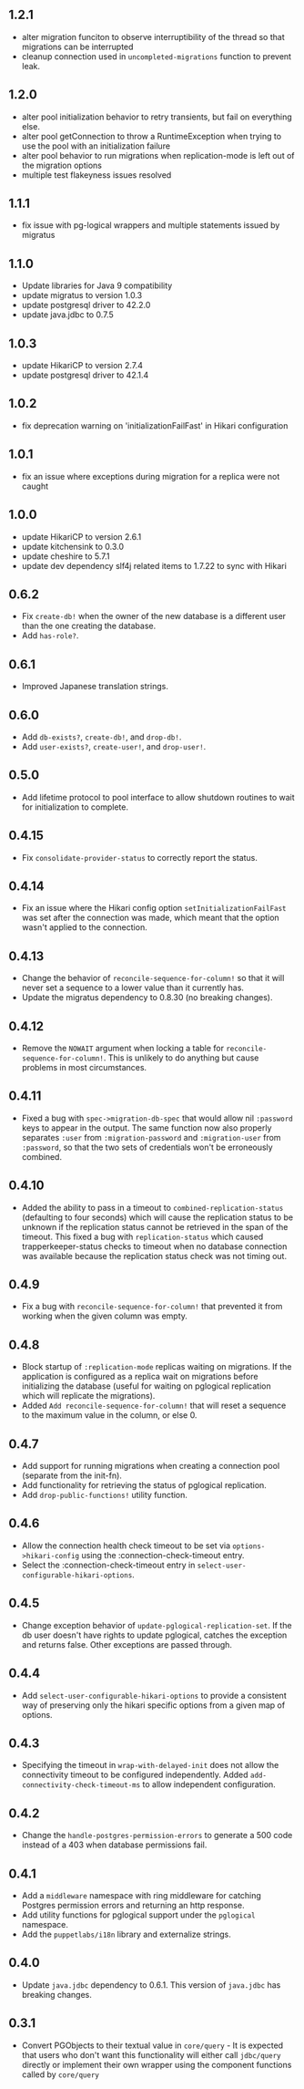 ## 1.2.1
  * alter migration funciton to observe interruptibility of the thread so that migrations can be interrupted
  * cleanup connection used in `uncompleted-migrations` function to prevent leak.

## 1.2.0
  * alter pool initialization behavior to retry transients, but fail on everything else.
  * alter pool getConnection to throw a RuntimeException when trying to use the pool with an initialization failure
  * alter pool behavior to run migrations when replication-mode is left out of the migration options
  * multiple test flakeyness issues resolved

## 1.1.1
  * fix issue with pg-logical wrappers and multiple statements issued by migratus

## 1.1.0
  * Update libraries for Java 9 compatibility
  * update migratus to version 1.0.3
  * update postgresql driver to 42.2.0
  * update java.jdbc to 0.7.5

## 1.0.3
  * update HikariCP to version 2.7.4
  * update postgresql driver to 42.1.4

## 1.0.2
  * fix deprecation warning on 'initializationFailFast' in Hikari configuration

## 1.0.1
  * fix an issue where exceptions during migration for a replica were not caught

## 1.0.0
  * update HikariCP to version 2.6.1
  * update kitchensink to 0.3.0
  * update cheshire to 5.7.1
  * update dev dependency slf4j related items to 1.7.22 to sync with Hikari

## 0.6.2
  * Fix `create-db!` when the owner of the new database is a different user than
    the one creating the database.
  * Add `has-role?`.

## 0.6.1
  * Improved Japanese translation strings.

## 0.6.0
  * Add `db-exists?`, `create-db!`, and `drop-db!`.
  * Add `user-exists?`, `create-user!`, and `drop-user!`.

## 0.5.0
  * Add lifetime protocol to pool interface to allow shutdown routines to wait
    for initialization to complete.

## 0.4.15

  * Fix `consolidate-provider-status` to correctly report the status.

## 0.4.14

  * Fix an issue where the Hikari config option `setInitializationFailFast` was
    set after the connection was made, which meant that the option wasn't applied
    to the connection.

## 0.4.13

  * Change the behavior of `reconcile-sequence-for-column!` so that it will
    never set a sequence to a lower value than it currently has.
  * Update the migratus dependency to 0.8.30 (no breaking changes).

## 0.4.12

 * Remove the `NOWAIT` argument when locking a table for
   `reconcile-sequence-for-column!`. This is unlikely to do anything but cause
   problems in most circumstances.

## 0.4.11

 * Fixed a bug with `spec->migration-db-spec` that would allow nil `:password`
   keys to appear in the output. The same function now also properly separates
   `:user` from `:migration-password` and `:migration-user` from `:password`,
   so that the two sets of credentials won't be erroneously combined.

## 0.4.10

 * Added the ability to pass in a timeout to `combined-replication-status`
   (defaulting to four seconds) which will cause the replication status to be
   unknown if the replication status cannot be retrieved in the span of the
   timeout. This fixed a bug with `replication-status` which caused
   trapperkeeper-status checks to timeout when no database connection was
   available because the replication status check was not timing out.

## 0.4.9

 * Fix a bug with `reconcile-sequence-for-column!` that prevented it from
   working when the given column was empty.

## 0.4.8

 * Block startup of `:replication-mode` replicas waiting on migrations. If the
   application is configured as a replica wait on migrations before initializing
   the database (useful for waiting on pglogical replication which will
   replicate the migrations).
 * Added `Add reconcile-sequence-for-column!` that will reset a sequence to the
   maximum value in the column, or else 0.

## 0.4.7

 * Add support for running migrations when creating a connection pool (separate from the init-fn).
 * Add functionality for retrieving the status of pglogical replication.
 * Add `drop-public-functions!` utility function.

## 0.4.6

 * Allow the connection health check timeout to be set via `options->hikari-config` using the :connection-check-timeout entry.
 * Select the :connection-check-timeout entry in `select-user-configurable-hikari-options`.

## 0.4.5

 * Change exception behavior of `update-pglogical-replication-set`. If the db user doesn't have rights to update pglogical, catches the exception and returns false. Other exceptions are passed through.

## 0.4.4

 * Add `select-user-configurable-hikari-options` to provide a consistent way of preserving only the hikari specific options from a given map of options.

## 0.4.3

 * Specifying the timeout in `wrap-with-delayed-init` does not allow the connectivity timeout to be configured independently. Added `add-connectivity-check-timeout-ms` to allow independent configuration.

## 0.4.2

 * Change the `handle-postgres-permission-errors` to generate a 500 code instead of a 403 when database permissions fail.

## 0.4.1

 * Add a `middleware` namespace with ring middleware for catching Postgres permission errors and returning an http response.
 * Add utility functions for pglogical support under the `pglogical` namespace.
 * Add the `puppetlabs/i18n` library and externalize strings.

## 0.4.0

 * Update `java.jdbc` dependency to 0.6.1. This version of `java.jdbc` has breaking changes.

## 0.3.1

 * Convert PGObjects to their textual value in `core/query` - It is expected that users who don't want this functionality will either call `jdbc/query` directly or implement their own wrapper using the component functions called by `core/query`
